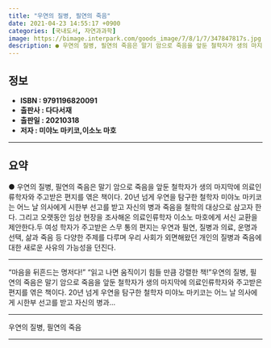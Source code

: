 ```yaml
---
title: "우연의 질병, 필연의 죽음"
date: 2021-04-23 14:55:17 +0900
categories: [국내도서, 자연과과학]
image: https://bimage.interpark.com/goods_image/7/8/1/7/347847817s.jpg
description: ● 우연의 질병, 필연의 죽음은 말기 암으로 죽음을 앞둔 철학자가 생의 마지막에 의료인류학자와 주고받은 편지를 엮은 책이다. 20년 넘게 우연을 탐구한 철학자 미야노 마키코는 어느 날 의사에게 시한부 선고를 받고 자신의 병과 죽음을 철학의 대상으로 삼고자 한다. 그리고 오랫동안 임상
---
```


## **정보**

- **ISBN : 9791196820091**
- **출판사 : 다다서재**
- **출판일 : 20210318**
- **저자 : 미야노 마키코,이소노 마호**

------



## **요약**

●  우연의 질병, 필연의 죽음은 말기 암으로 죽음을 앞둔 철학자가 생의 마지막에 의료인류학자와 주고받은 편지를 엮은 책이다. 20년 넘게 우연을 탐구한 철학자 미야노 마키코는 어느 날 의사에게 시한부 선고를 받고 자신의 병과 죽음을 철학의 대상으로 삼고자 한다. 그리고 오랫동안 임상 현장을 조사해온 의료인류학자 이소노 마호에게 서신 교환을 제안한다.두 여성 학자가 주고받은 스무 통의 편지는 우연과 필연, 질병과 의료, 운명과 선택, 삶과 죽음 등 다양한 주제를 다루며 우리 사회가 외면해왔던 개인의 질병과 죽음에 대한 새로운 사유의 가능성을 던진다.

------

“마음을 뒤흔드는 명저다!”
“읽고 나면 움직이기 힘들 만큼 강렬한 책!”우연의 질병, 필연의 죽음은 말기 암으로 죽음을 앞둔 철학자가 생의 마지막에 의료인류학자와 주고받은 편지를 엮은 책이다. 20년 넘게 우연을 탐구한 철학자 미야노 마키코는 어느 날 의사에게 시한부 선고를 받고 자신의 병과... 

------


우연의 질병, 필연의 죽음 

------


